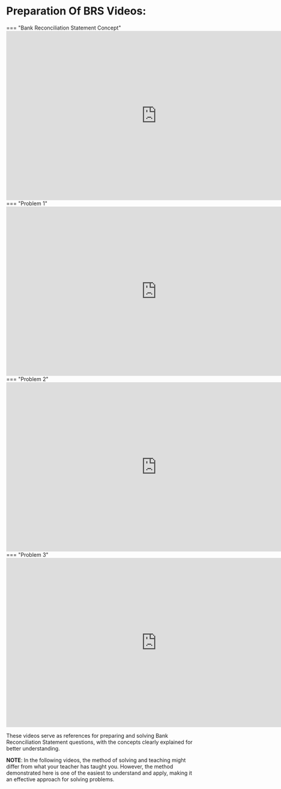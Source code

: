 #  Preparation Of BRS Videos:


=== "Bank Reconciliation Statement Concept"
    <iframe src="https://www.youtube.com/embed?playlist=_RfayQTf5zU,8oVhHmX39mw,S9iOvY5FkDQ,sG3QXo2-IdQ&fs=1" width="800" height="450" allowfullscreen="allowfullscreen"
        mozallowfullscreen="mozallowfullscreen" 
        msallowfullscreen="msallowfullscreen" 
        oallowfullscreen="oallowfullscreen" 
        webkitallowfullscreen="webkitallowfullscreen" frameborder="0"></iframe> 
=== "Problem 1"
    <iframe src="https://www.youtube.com/embed?playlist=_RfayQTf5zU,8oVhHmX39mw,S9iOvY5FkDQ,sG3QXo2-IdQ&fs=1" width="800" height="450" allowfullscreen="allowfullscreen"
        mozallowfullscreen="mozallowfullscreen" 
        msallowfullscreen="msallowfullscreen" 
        oallowfullscreen="oallowfullscreen" 
        webkitallowfullscreen="webkitallowfullscreen" frameborder="0"></iframe> 
=== "Problem 2"
    <iframe src="https://www.youtube.com/embed?playlist=_RfayQTf5zU,8oVhHmX39mw,S9iOvY5FkDQ,sG3QXo2-IdQ&fs=1" width="800" height="450" allowfullscreen="allowfullscreen"
        mozallowfullscreen="mozallowfullscreen" 
        msallowfullscreen="msallowfullscreen" 
        oallowfullscreen="oallowfullscreen" 
        webkitallowfullscreen="webkitallowfullscreen" frameborder="0"></iframe> 
=== "Problem 3"
    <iframe src="https://www.youtube.com/embed?playlist=_RfayQTf5zU,8oVhHmX39mw,S9iOvY5FkDQ,sG3QXo2-IdQ&fs=1" width="800" height="450" allowfullscreen="allowfullscreen"
        mozallowfullscreen="mozallowfullscreen" 
        msallowfullscreen="msallowfullscreen" 
        oallowfullscreen="oallowfullscreen" 
        webkitallowfullscreen="webkitallowfullscreen" frameborder="0"></iframe> 
        
These videos serve as references for preparing and solving Bank Reconciliation Statement questions, with the concepts clearly explained for better understanding.
 
 **NOTE**: In the following videos, the method of solving and teaching might differ from what your teacher has taught you. However, the method demonstrated here is one of the easiest to understand and apply, making it an effective approach for solving problems.
